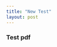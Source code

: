 ```yaml
---
title: "New Test"
layout: post
---
```


### Test pdf

 
 <object data="{{ site.url }}{{ site.baseurl }}/assets/LatexSymbols.pdf" width="1000" height="1000" type="application/pdf"></object>
